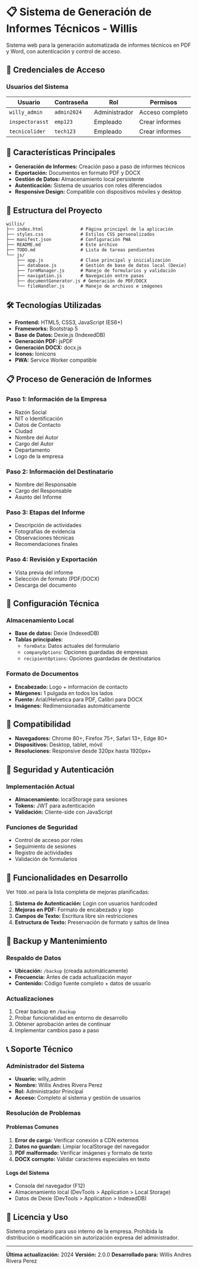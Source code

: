 # 📋 Sistema de Generación de Informes Técnicos - Willis

Sistema web para la generación automatizada de informes técnicos en PDF y Word, con autenticación y control de acceso.

## 🔐 Credenciales de Acceso

### Usuarios del Sistema

| Usuario         | Contraseña  | Rol           | Permisos        |
| --------------- | ----------- | ------------- | --------------- |
| `willy_admin`   | `admin2024` | Administrador | Acceso completo |
| `inspectorasst` | `emp123`    | Empleado      | Crear informes  |
| `tecnicolider`  | `tech123`   | Empleado      | Crear informes  |

## 🚀 Características Principales

- **Generación de Informes:** Creación paso a paso de informes técnicos
- **Exportación:** Documentos en formato PDF y DOCX
- **Gestión de Datos:** Almacenamiento local persistente
- **Autenticación:** Sistema de usuarios con roles diferenciados
- **Responsive Design:** Compatible con dispositivos móviles y desktop

## 📁 Estructura del Proyecto

```
willis/
├── index.html              # Página principal de la aplicación
├── styles.css              # Estilos CSS personalizados
├── manifest.json           # Configuración PWA
├── README.md               # Este archivo
├── TODO.md                 # Lista de tareas pendientes
└── js/
    ├── app.js              # Clase principal y inicialización
    ├── database.js         # Gestión de base de datos local (Dexie)
    ├── formManager.js      # Manejo de formularios y validación
    ├── navigation.js       # Navegación entre pasos
    ├── documentGenerator.js # Generación de PDF/DOCX
    └── fileHandler.js      # Manejo de archivos e imágenes
```

## 🛠️ Tecnologías Utilizadas

- **Frontend:** HTML5, CSS3, JavaScript (ES6+)
- **Frameworks:** Bootstrap 5
- **Base de Datos:** Dexie.js (IndexedDB)
- **Generación PDF:** jsPDF
- **Generación DOCX:** docx.js
- **Iconos:** Ionicons
- **PWA:** Service Worker compatible

## 📋 Proceso de Generación de Informes

### Paso 1: Información de la Empresa

- Razón Social
- NIT o Identificación
- Datos de Contacto
- Ciudad
- Nombre del Autor
- Cargo del Autor
- Departamento
- Logo de la empresa

### Paso 2: Información del Destinatario

- Nombre del Responsable
- Cargo del Responsable
- Asunto del Informe

### Paso 3: Etapas del Informe

- Descripción de actividades
- Fotografías de evidencia
- Observaciones técnicas
- Recomendaciones finales

### Paso 4: Revisión y Exportación

- Vista previa del informe
- Selección de formato (PDF/DOCX)
- Descarga del documento

## 🔧 Configuración Técnica

### Almacenamiento Local

- **Base de datos:** Dexie (IndexedDB)
- **Tablas principales:**
  - `formData`: Datos actuales del formulario
  - `companyOptions`: Opciones guardadas de empresas
  - `recipientOptions`: Opciones guardadas de destinatarios

### Formato de Documentos

- **Encabezado:** Logo + información de contacto
- **Márgenes:** 1 pulgada en todos los lados
- **Fuente:** Arial/Helvetica para PDF, Calibri para DOCX
- **Imágenes:** Redimensionadas automáticamente

## 📱 Compatibilidad

- **Navegadores:** Chrome 80+, Firefox 75+, Safari 13+, Edge 80+
- **Dispositivos:** Desktop, tablet, móvil
- **Resoluciones:** Responsive desde 320px hasta 1920px+

## 🔐 Seguridad y Autenticación

### Implementación Actual

- **Almacenamiento:** localStorage para sesiones
- **Tokens:** JWT para autenticación
- **Validación:** Cliente-side con JavaScript

### Funciones de Seguridad

- Control de acceso por roles
- Seguimiento de sesiones
- Registro de actividades
- Validación de formularios

## 🚧 Funcionalidades en Desarrollo

Ver `TODO.md` para la lista completa de mejoras planificadas:

1. **Sistema de Autenticación:** Login con usuarios hardcoded
2. **Mejoras en PDF:** Formato de encabezado y logo
3. **Campos de Texto:** Escritura libre sin restricciones
4. **Estructura de Texto:** Preservación de formato y saltos de línea

## 🔄 Backup y Mantenimiento

### Respaldo de Datos

- **Ubicación:** `/backup` (creada automáticamente)
- **Frecuencia:** Antes de cada actualización mayor
- **Contenido:** Código fuente completo + datos de usuario

### Actualizaciones

1. Crear backup en `/backup`
2. Probar funcionalidad en entorno de desarrollo
3. Obtener aprobación antes de continuar
4. Implementar cambios paso a paso

## 📞 Soporte Técnico

### Administrador del Sistema

- **Usuario:** willy_admin
- **Nombre:** Willis Andres Rivera Perez
- **Rol:** Administrador Principal
- **Acceso:** Completo al sistema y gestión de usuarios

### Resolución de Problemas

#### Problemas Comunes

1. **Error de carga:** Verificar conexión a CDN externos
2. **Datos no guardan:** Limpiar localStorage del navegador
3. **PDF malformado:** Verificar imágenes y formato de texto
4. **DOCX corrupto:** Validar caracteres especiales en texto

#### Logs del Sistema

- Consola del navegador (F12)
- Almacenamiento local (DevTools > Application > Local Storage)
- Datos de Dexie (DevTools > Application > IndexedDB)

## 📄 Licencia y Uso

Sistema propietario para uso interno de la empresa. Prohibida la distribución o modificación sin autorización expresa del administrador.

---

**Última actualización:** 2024
**Versión:** 2.0.0
**Desarrollado para:** Willis Andres Rivera Perez
